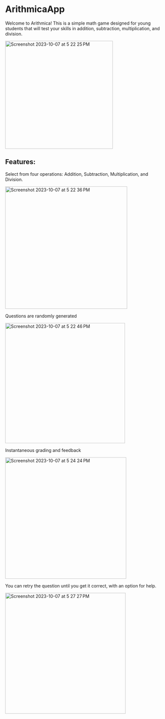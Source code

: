 # ArithmicaApp
<p>Welcome to Arithmica! This is a simple math game designed for young students that will test your skills in addition, subtraction, multiplication, and division.</p>
<img width="344" alt="Screenshot 2023-10-07 at 5 22 25 PM" src="https://github.com/brendan-ly/ArithmicaApp/assets/147233685/b41d54e0-af9c-4461-98d5-902b8fe694fa">

<h2>Features:</h2>

<p>Select from four operations: Addition, Subtraction, Multiplication, and Division.</p>
<img width="390" alt="Screenshot 2023-10-07 at 5 22 36 PM" src="https://github.com/brendan-ly/ArithmicaApp/assets/147233685/43cb22b9-a749-4f1b-b7df-9c55ce02cc46">
<br>
<p>Questions are randomly generated</p>
<img width="383" alt="Screenshot 2023-10-07 at 5 22 46 PM" src="https://github.com/brendan-ly/ArithmicaApp/assets/147233685/8ebf6b72-6f8a-41d0-aab7-6e2d14639515">
<br>
<p>Instantaneous grading and feedback</p>
<img width="387" alt="Screenshot 2023-10-07 at 5 24 24 PM" src="https://github.com/brendan-ly/ArithmicaApp/assets/147233685/aff19d2b-2992-48f6-b8d1-46dd3668011f">
<br>
<p>You can retry the question until you get it correct, with an option for help.</p>
<img width="385" alt="Screenshot 2023-10-07 at 5 27 27 PM" src="https://github.com/brendan-ly/ArithmicaApp/assets/147233685/c40a881e-47c4-47ae-94e8-3424242bdee5">

